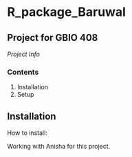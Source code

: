 # R_package_Baruwal

## Project for GBIO 408

*Project Info*

### Contents 

1.  Installation
2.  Setup

## Installation

How to install: 

Working with Anisha for this project.

